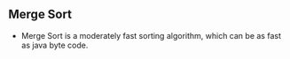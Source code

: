 Merge Sort
----------

* Merge Sort is a moderately fast sorting algorithm, which can be as fast as java byte code.
